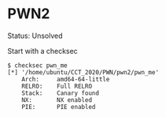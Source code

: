 # PWN2
Status: Unsolved

Start with a checksec
```
$ checksec pwn_me
[*] '/home/ubuntu/CCT_2020/PWN/pwn2/pwn_me'
    Arch:     amd64-64-little
    RELRO:    Full RELRO
    Stack:    Canary found
    NX:       NX enabled
    PIE:      PIE enabled
```
